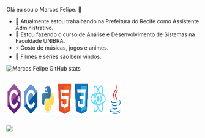 Olá eu sou o Marcos Felipe. 👋

- 🔭 Atualmente estou trabalhando na Prefeitura do Recife como Assistente Administrativo.
- 🌱 Estou fazendo o curso de Análise e Desenvolvimento de Sistemas na Faculdade UNIBRA.
- ⚡ Gosto de músicas, jogos e animes.
- 🎥 Filmes e séries são bem vindos.

![Marcos Felipe GitHub stats](https://github-readme-stats.vercel.app/api?username=marcos-felipe&show_icons=true&bg_color=00000000)

<div>
<div style="display: inline_block"><br>
<img align="center" alt="Lipe-Csharp" height="80" width="40" src="https://raw.githubusercontent.com/devicons/devicon/master/icons/csharp/csharp-original.svg">
<img align="center" alt="Lipe-C" height="80" width="40" src="https://raw.githubusercontent.com/devicons/devicon/master/icons/c/c-original.svg">
<img align="center" alt="Lipe-Python" height="80" width="40" src="https://raw.githubusercontent.com/devicons/devicon/master/icons/python/python-original.svg">
<img align="center" alt="Lipe-Html" height="80" width="40" src="https://raw.githubusercontent.com/devicons/devicon/master/icons/html5/html5-original.svg">
<img align="center" alt="Lipe-Css" height="80" width="40" src="https://raw.githubusercontent.com/devicons/devicon/master/icons/css3/css3-original.svg">
<img align="center" alt="Lipe-React" height="80" width="40" src="https://raw.githubusercontent.com/devicons/devicon/master/icons/react/react-original.svg">
<img align="center" alt="Lipe-Java" height="80" width="40" src="https://raw.githubusercontent.com/devicons/devicon/master/icons/java/java-original.svg">

</div>

##

<div>
<a href="https://www.instagram.com/lipi.santana/?hl=pt-br" target="_blank"><img src="https://img.shields.io/badge/-Instagram-%23E4405F?style=for-the-badge&logo=instagram&logoColor=white" target="_blank"></a>
</div>
